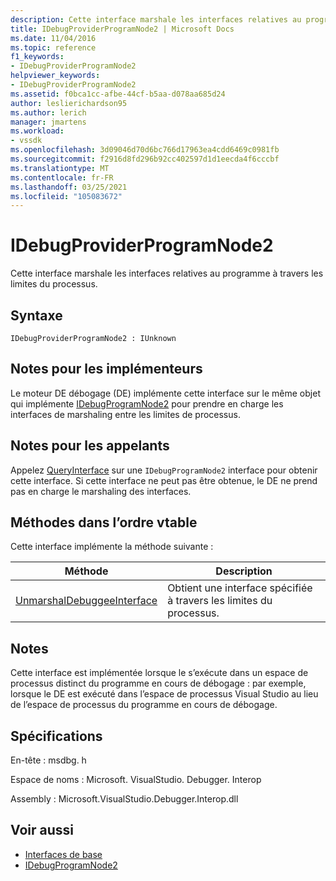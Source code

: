 ```yaml
---
description: Cette interface marshale les interfaces relatives au programme à travers les limites du processus.
title: IDebugProviderProgramNode2 | Microsoft Docs
ms.date: 11/04/2016
ms.topic: reference
f1_keywords:
- IDebugProviderProgramNode2
helpviewer_keywords:
- IDebugProviderProgramNode2
ms.assetid: f0bca1cc-afbe-44cf-b5aa-d078aa685d24
author: leslierichardson95
ms.author: lerich
manager: jmartens
ms.workload:
- vssdk
ms.openlocfilehash: 3d09046d70d6bc766d17963ea4cdd6469c0981fb
ms.sourcegitcommit: f2916d8fd296b92cc402597d1d1eecda4f6cccbf
ms.translationtype: MT
ms.contentlocale: fr-FR
ms.lasthandoff: 03/25/2021
ms.locfileid: "105083672"
---
```

# <a name="idebugproviderprogramnode2"></a>IDebugProviderProgramNode2
Cette interface marshale les interfaces relatives au programme à travers les limites du processus.

## <a name="syntax"></a>Syntaxe

```
IDebugProviderProgramNode2 : IUnknown
```

## <a name="notes-for-implementers"></a>Notes pour les implémenteurs
 Le moteur DE débogage (DE) implémente cette interface sur le même objet qui implémente [IDebugProgramNode2](../../../extensibility/debugger/reference/idebugprogramnode2.md) pour prendre en charge les interfaces de marshaling entre les limites de processus.

## <a name="notes-for-callers"></a>Notes pour les appelants
 Appelez [QueryInterface](/cpp/atl/queryinterface) sur une `IDebugProgramNode2` interface pour obtenir cette interface. Si cette interface ne peut pas être obtenue, le DE ne prend pas en charge le marshaling des interfaces.

## <a name="methods-in-vtable-order"></a>Méthodes dans l’ordre vtable
 Cette interface implémente la méthode suivante :

|Méthode|Description|
|------------|-----------------|
|[UnmarshalDebuggeeInterface](../../../extensibility/debugger/reference/idebugproviderprogramnode2-unmarshaldebuggeeinterface.md)|Obtient une interface spécifiée à travers les limites du processus.|

## <a name="remarks"></a>Notes
 Cette interface est implémentée lorsque le s’exécute dans un espace de processus distinct du programme en cours de débogage : par exemple, lorsque le DE est exécuté dans l’espace de processus Visual Studio au lieu de l’espace de processus du programme en cours de débogage.

## <a name="requirements"></a>Spécifications
 En-tête : msdbg. h

 Espace de noms : Microsoft. VisualStudio. Debugger. Interop

 Assembly : Microsoft.VisualStudio.Debugger.Interop.dll

## <a name="see-also"></a>Voir aussi
- [Interfaces de base](../../../extensibility/debugger/reference/core-interfaces.md)
- [IDebugProgramNode2](../../../extensibility/debugger/reference/idebugprogramnode2.md)
